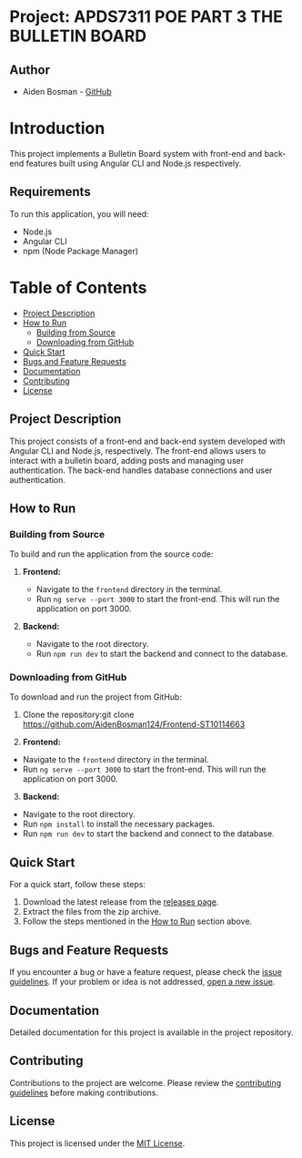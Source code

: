 # Project: APDS7311 POE PART 3 THE BULLETIN BOARD

## Author
- Aiden Bosman - [GitHub](https://github.com/AidenBosman124/Frontend-ST10114663)

# Introduction

This project implements a Bulletin Board system with front-end and back-end features built using Angular CLI and Node.js respectively.

## Requirements
To run this application, you will need:
- Node.js
- Angular CLI
- npm (Node Package Manager)

# Table of Contents

- [Project Description](#project-description)
- [How to Run](#how-to-run)
  - [Building from Source](#building-from-source)
  - [Downloading from GitHub](#downloading-from-github)
- [Quick Start](#quick-start)
- [Bugs and Feature Requests](#bugs-and-feature-requests)
- [Documentation](#documentation)
- [Contributing](#contributing)
- [License](#license)

## Project Description

This project consists of a front-end and back-end system developed with Angular CLI and Node.js, respectively. The front-end allows users to interact with a bulletin board, adding posts and managing user authentication. The back-end handles database connections and user authentication.

## How to Run

### Building from Source

To build and run the application from the source code:

1. **Frontend:**
   - Navigate to the `frontend` directory in the terminal.
   - Run `ng serve --port 3000` to start the front-end. This will run the application on port 3000.

2. **Backend:**
   - Navigate to the root directory.
   - Run `npm run dev` to start the backend and connect to the database.

### Downloading from GitHub

To download and run the project from GitHub:

1. Clone the repository:git clone https://github.com/AidenBosman124/Frontend-ST10114663

2. **Frontend:**
- Navigate to the `frontend` directory in the terminal.
- Run `ng serve --port 3000` to start the front-end. This will run the application on port 3000.

3. **Backend:**
- Navigate to the root directory.
- Run `npm install` to install the necessary packages.
- Run `npm run dev` to start the backend and connect to the database.

## Quick Start

For a quick start, follow these steps:

1. Download the latest release from the [releases page](https://github.com/AidenBosman124/Frontend-ST10114663).
2. Extract the files from the zip archive.
3. Follow the steps mentioned in the [How to Run](#how-to-run) section above.

## Bugs and Feature Requests

If you encounter a bug or have a feature request, please check the [issue guidelines](your_issue_guidelines_link). If your problem or idea is not addressed, [open a new issue](your_new_issue_link).

## Documentation

Detailed documentation for this project is available in the project repository.

## Contributing

Contributions to the project are welcome. Please review the [contributing guidelines](your_contributing_guidelines_link) before making contributions.

## License

This project is licensed under the [MIT License](https://opensource.org/licenses/MIT).

